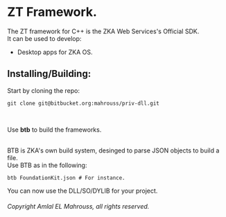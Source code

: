 # ZT Framework.

The ZT framework for C++ is the ZKA Web Services's Official SDK.
</br>
It can be used to develop:

- Desktop apps for ZKA OS.

## Installing/Building:

Start by cloning the repo:

```
git clone git@bitbucket.org:mahrouss/priv-dll.git
```

</br>

Use __btb__ to build the frameworks.

</br>
BTB is ZKA's own build system, desinged to parse JSON objects to build a file.
</br>
Use BTB as in the following:

```
btb FoundationKit.json # For instance.
```

You can now use the DLL/SO/DYLIB for your project.

###### Copyright Amlal EL Mahrouss, all rights reserved.
